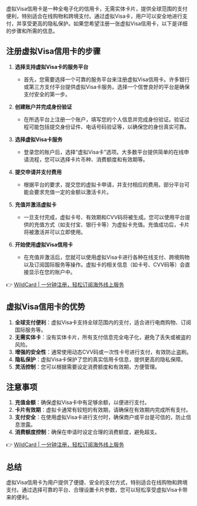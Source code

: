 虚拟Visa信用卡是一种全电子化的信用卡，无需实体卡片，提供全球范围的支付便利，特别适合在线购物和跨境支付。通过虚拟Visa卡，用户可以安全地进行支付，并享受更高的隐私保护。如果您希望注册一张虚拟Visa信用卡，以下是详细的步骤和所需的信息。

## 注册虚拟Visa信用卡的步骤

1. **选择支持虚拟Visa卡的服务平台**

   - 首先，您需要选择一个可靠的服务平台来注册虚拟Visa信用卡。许多银行或第三方支付平台提供虚拟Visa卡服务。选择一个信誉良好的平台是确保支付安全的第一步。

2. **创建账户并完成身份验证**

   - 在所选平台上注册一个账户，填写您的个人信息并完成身份验证。验证过程可能包括提交身份证件、电话号码验证等，以确保您的身份真实可靠。

3. **选择虚拟Visa卡服务**

   - 登录您的账户后，选择“虚拟Visa卡”选项。大多数平台提供简单的在线申请流程，您可以选择卡片币种、消费额度和有效期等。

4. **提交申请并支付费用**

   - 根据平台的要求，提交您的虚拟卡申请，并支付相应的费用。部分平台可能会要求充值一定的金额以激活卡片。

5. **充值并激活虚拟卡**

   - 一旦支付完成，虚拟卡号、有效期和CVV码将被生成。您可以使用平台提供的充值方式（如支付宝、银行卡等）为虚拟卡充值。充值成功后，卡片将被激活并可以立即使用。

6. **开始使用虚拟Visa信用卡**

   - 在充值并激活后，您就可以使用虚拟Visa卡进行各种在线支付、跨境购物以及订阅国际服务等操作。虚拟卡的相关信息（如卡号、CVV码等）会直接显示在您的账户中。

👉 [WildCard | 一分钟注册，轻松订阅海外线上服务](https://bit.ly/bewildcard)

## 虚拟Visa信用卡的优势

1. **全球支付便利**：虚拟Visa卡支持全球范围内的支付，适合进行电商购物、订阅国际服务等。
2. **无需实体卡**：没有实体卡片，所有支付信息完全电子化，避免了丢失或被盗的风险。
3. **增强的安全性**：通常使用动态CVV码或一次性卡号进行支付，有效防止盗刷。
4. **隐私保护**：虚拟Visa卡保护了您的真实信用卡信息，提供更高的隐私保障。
5. **灵活控制**：您可以根据需要设定消费额度和有效期，方便管理。

## 注意事项

1. **充值金额**：确保虚拟Visa卡中有足够余额，以便进行支付。
2. **卡片有效期**：虚拟卡通常有较短的有效期，请确保在有效期内完成所有支付。
3. **支付安全**：在使用虚拟Visa卡进行支付时，确保商户或平台是可信的，防止信息泄露。
4. **消费额度控制**：确保在申请时设定合理的消费额度，避免超支。

👉 [WildCard | 一分钟注册，轻松订阅海外线上服务](https://bit.ly/bewildcard)

## 总结

虚拟Visa信用卡为用户提供了便捷、安全的支付方式，特别适合在线购物和跨境支付。通过选择可靠的平台、合理设置卡片参数，您可以轻松享受虚拟Visa卡带来的便利。